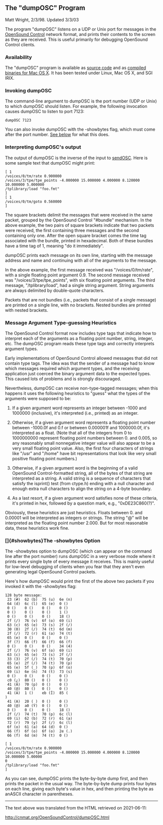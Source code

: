 ## The "dumpOSC" Program

Matt Wright, 2/3/98. Updated 3/3/03

The program "dumpOSC" listens on a UDP or Unix port for messages in
the [OpenSound Control](index.html) network format, and prints their
contents to the screen as they are received. This is useful primarily
for debugging OpenSound Control clients.

### Availability

The "dumpOSC" program is available as [source code](/OSC/src/dumpOSC/)
and as [compiled binaries for Mac OS X](/OSC/send%2BdumpOSC-OSX.tar.gz).
It has been tested under Linux, Mac OS X, and SGI IRIX.

### Invoking dumpOSC

The command-line argument to dumpOSC is the port number (UDP or Unix) to
which dumpOSC should listen. For example, the following invocation
causes dumpOSC to listen to port 7123:

`dumpOSC 7123`

You can also invoke dumpOSC with the -showbytes flag, which must come
after the port number. [See below](#showbytes) for what this does.

### Interpreting dumpOSC's output

The output of dumpOSC is the inverse of the input to
[sendOSC](clients/sendOSC.html). Here is some sample text that dumpOSC
might print:

    [ 1
    /voices/0/tm/rate 0.900000
    /voices/3/tpe/tpe_points -4.000000 15.000000 4.000000 8.120000 10.000000 5.000000
    /tplibrary/load "foo.fmt"
    ]
    [ 1
    /voices/0/tm/goto 0.560000
    ]

The square brackets delimit the messages that were received in the same
packet, grouped by the OpenSound Control "#bundle" mechanism. In the
above example, the two pairs of square brackets indicate that two
packets were received, the first containing three messages and the
second containing only one. After the open square bracket comes the time
tag associated with the bundle, printed in hexadecimal. Both of these
bundles have a time tag of 1, meaning "do it immediately".

dumpOSC prints each message on its own line, starting with the message
address and name and continuing with all of the arguments to the
message.

In the above example, the first message received was
"/voices/0/tm/rate", with a single floating point argument 0.9. The
second message received was "/voices/3/tpe/tpe_points", with six
floating point arguments. The third message, "/tplibrary/load", had a
single string argument. String arguments are always delimited by
double-quote characters.

Packets that are not bundles (i.e., packets that consist of a single
message) are printed on a single line, with no brackets. Nested bundles
are printed with nested brackets.

### Message Argument Type-guessing Heuristics

The OpenSound Control format now includes type tags that indicate how to
interpret each of the arguments as a floating point number, string,
integer, etc. The dumpOSC program reads these type tags and correctly
interprets argument types.

Early implementations of OpenSound Control allowed messages that did not
contain type tags. The idea was that the sender of a message had to know
which messages required which argument types, and the receiving
application just coerced the binary argument data to the expected types.
This caused lots of problems and is strongly discouraged.

Nevertheless, dumpOSC can receive non-type-tagged messages; when this
happens it uses the following heuristics to "guess" what the types of
the arguments were supposed to be:

1) If a given argument word represents an integer between -1000 and
1000000 (inclusive), it's interpreted (i.e., printed) as an integer.

2) Otherwise, if a given argument word represents a floating point
number between -1000.0f and 0.f or between 0.000001f and 1000000.0f,
it's interpreted as a float. (Note that all of the integers from 0 to
1000000000 represent floating point numbers between 0. and 0.005, so any
reasonably small nonnegative integer value will also appear to be a very
small floating point value. Also, the first four characters of strings
like "/usr" and "/home" have bit representations that look like very
small positive floating point numbers.)

3) Otherwise, if a given argument word is the beginning of a valid
OpenSound Control-formatted string, all of the bytes of that string are
interpreted as a string. A valid string is a sequence of characters that
satisfy the isprint() test (from ctype.h) ending with a null character
and enough extra null characters to align the string on a 4-byte
boundary.

4) As a last resort, if a given argument word satisfies none of these
criteria, it's printed in hex, followed by a question mark, e.g.,
"0xDE23C860(?)".

Obviously, these heuristics are just heuristics. Floats between 0. and
0.00001 will be interpreted as integers or strings. The string "@"
will be interpreted as the floating point number 2.000. But for most
reasonable data, these heuristics work fine.

### []{#showbytes}The -showbytes Option

The -showbytes option to dumpOSC (which can appear on the command line
after the port number) runs dumpOSC in a very verbose mode where it
prints every single byte of every message it receives. This is mainly
useful for low-level debugging of clients when you fear that they
aren't even generating legal OpenSound Control packets.

Here's how dumpOSC would print the first of the above two packets if
you invoked it with the -showbytes flag:

    128 byte message:
     23 (#)  62 (b)  75 (u)  6e (n)
     64 (d)  6c (l)  65 (e)  0 ()
     0 ()    0 ()    0 ()    0 ()
     0 ()    0 ()    0 ()    1 ()
     0 ()    0 ()    0 ()    18 ()
     2f (/)  76 (v)  6f (o)  69 (i)
     63 (c)  65 (e)  73 (s)  2f (/)
     30 (0)  2f (/)  74 (t)  6d (m)
     2f (/)  72 (r)  61 (a)  74 (t)
     65 (e)  0 ()    0 ()    0 ()
     3f (?)  66 (f)  66 (f)  66 (f)
     0 ()    0 ()    0 ()    34 (4)
     2f (/)  76 (v)  6f (o)  69 (i)
     63 (c)  65 (e)  73 (s)  2f (/)
     33 (3)  2f (/)  74 (t)  70 (p)
     65 (e)  2f (/)  74 (t)  70 (p)
     65 (e)  5f (_)  70 (p)  6f (o)
     69 (i)  6e (n)  74 (t)  73 (s)
     0 ()    0 ()    0 ()    0 ()
     c0 (¿)  80 ()   0 ()    0 ()
     41 (A)  70 (p)  0 ()    0 ()
     40 (@)  80 ()   0 ()    0 ()
     41 (A)  1 ()    eb (Î)  85 (
    )
     41 (A)  20 ( )  0 ()    0 ()
     40 (@)  a0 (Ý)  0 ()    0 ()
     0 ()    0 ()    0 ()    18 ()
     2f (/)  74 (t)  70 (p)  6c (l)
     69 (i)  62 (b)  72 (r)  61 (a)
     72 (r)  79 (y)  2f (/)  6c (l)
     6f (o)  61 (a)  64 (d)  0 ()
     66 (f)  6f (o)  6f (o)  2e (.)
     66 (f)  6d (m)  74 (t)  0 ()

    [ 1
    /voices/0/tm/rate 0.900000
    /voices/3/tpe/tpe_points -4.000000 15.000000 4.000000 8.120000 10.000000 5.00000
    0
    /tplibrary/load "foo.fmt"
    ]

As you can see, dumpOSC prints the byte-by-byte dump first, and then
prints the packet in the usual way. The byte-by-byte dump prints four
bytes on each line, giving each byte's value in hex, and then printing
the byte as anASCII character in parentheses.

<hr/>

The text above was translated from the HTML retrieved on 2021-06-11:

<http://cnmat.org/OpenSoundControl/dumpOSC.html>
